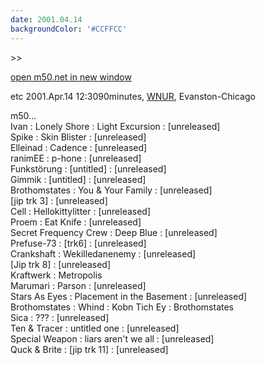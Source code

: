 ```yaml
---
date: 2001.04.14
backgroundColor: '#CCFFCC'
---
```


\>>

[open m50.net in new window](http://m50.net/)


etc 2001.Apr.14 12:3090minutes, [WNUR](http://www.wnur.org/), Evanston-Chicago  

m50...  
Ivan : Lonely Shore : Light Excursion : \[unreleased\]  
Spike : Skin Blister : \[unreleased\]  
Elleinad : Cadence : \[unreleased\]  
ranimEE : p-hone : \[unreleased\]  
Funkstörung : \[untitled\] : \[unreleased\]  
Gimmik : \[untitled\] : \[unreleased\]  
Brothomstates : You & Your Family : \[unreleased\]  
\[jip trk 3\] : \[unreleased\]  
Cell : Hellokittylitter : \[unreleased\]  
Proem : Eat Knife : \[unreleased\]  
Secret Frequency Crew : Deep Blue : \[unreleased\]  
Prefuse-73 : \[trk6\] : \[unreleased\]  
Crankshaft : Wekilledanenemy : \[unreleased\]  
\[Jip trk 8\] : \[unreleased\]  
Kraftwerk : Metropolis  
Marumari : Parson : \[unreleased\]  
Stars As Eyes : Placement in the Basement : \[unreleased\]  
Brothomstates : Whind : Kobn Tich Ey : Brothomstates  
Sica : ??? : \[unreleased\]  
Ten & Tracer : untitled one : \[unreleased\]  
Special Weapon : liars aren't we all : \[unreleased\]  
Quck & Brite : \[jip trk 11\] : \[unreleased\]